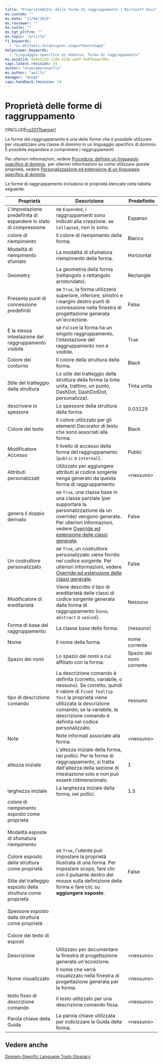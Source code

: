 ```yaml
---
title: "Propriet&#224; delle forme di raggruppamento | Microsoft Docs"
ms.custom: ""
ms.date: "11/04/2016"
ms.reviewer: ""
ms.suite: ""
ms.tgt_pltfrm: ""
ms.topic: "article"
f1_keywords: 
  - "vs.dsltools.dsldesigner.compartmentshape"
helpviewer_keywords: 
  - "Linguaggio specifico di dominio, forma di raggruppamento"
ms.assetid: 9a9e112d-210d-413b-a44f-0e976a4a78bc
caps.latest.revision: 24
author: "alancameronwills"
ms.author: "awills"
manager: "douge"
caps.handback.revision: 24
---
```

# Propriet&#224; delle forme di raggruppamento
[!INCLUDE[vs2017banner](../code-quality/includes/vs2017banner.md)]

Le forme del raggruppamento è una delle forme che è possibile utilizzare per visualizzare una classe di dominio in un linguaggio specifico di dominio.  È possibile espandere e comprimere i raggruppamenti.  
  
 Per ulteriori informazioni, vedere [Procedura: definire un linguaggio specifico di dominio](../modeling/how-to-define-a-domain-specific-language.md).  per ulteriori informazioni su come utilizzare queste proprietà, vedere [Personalizzazione ed estensione di un linguaggio specifico di dominio](../modeling/customizing-and-extending-a-domain-specific-language.md).  
  
 Le forme di raggruppamento includono le proprietà elencate nella tabella seguente.  
  
|Proprietà|Descrizione|Predefinito|  
|---------------|-----------------|-----------------|  
|L'impostazione predefinita di espandere lo stato di compressione|se `Expanded`, i raggruppamenti sono indicati alla creazione.  se `Collapsed`, non lo sono.|Espanso|  
|colore di riempimento|Il colore di riempimento della forma.|Bianco|  
|Modalità di riempimento sfumato|La modalità di sfumatura riempimento della forma.|Horizontal|  
|Geometry|La geometria della forma \(rettangolo o rettangolo arrotondato\).|Rectangle|  
|Presenta punti di connessione predefiniti|se `True`, la forma utilizzerà superiore, inferiore, sinistro e i margini destro punti di connessione nella finestra di progettazione generata un'eccezione.|False|  
|È la stessa intestazione del raggruppamento visibile|se `False`e la forma ha un singolo raggruppamento, l'intestazione del raggruppamento non è visibile.|True|  
|Colore del contorno|Il colore della struttura della forma.|Black|  
|Stile del tratteggio della struttura|Lo stile del tratteggio della struttura della forma \(a tinta unita, trattino, un punto, DashDot, DashDotDot, personalizza\).|Tinta unita|  
|descrivere lo spessore|Lo spessore della struttura della forma.|0.03125|  
|Colore del testo|Il colore utilizzato per gli elementi Decorator di testo che sono associati alla forma.|Black|  
|Modificatore Accesso|Il livello di accesso della forma del raggruppamento \(`public` o  `internal`\).|Public|  
|Attributi personalizzati|Utilizzato per aggiungere attributi al codice sorgente venga generato da questa forma di raggruppamento|\<nessuno\>|  
|genera il doppio derivato|se `True`, una classe base in una classe parziale \(per supportare la personalizzazione da un override\) vengono generate.  Per ulteriori informazioni, vedere [Override ed estensione delle classi generate](../modeling/overriding-and-extending-the-generated-classes.md).|False|  
|Un costruttore personalizzato|se `True`, un costruttore personalizzato viene fornito nel codice sorgente.  Per ulteriori informazioni, vedere [Override ed estensione delle classi generate](../modeling/overriding-and-extending-the-generated-classes.md).|False|  
|Modificatore di ereditarietà|Viene descritto il tipo di ereditarietà delle classi di codice sorgente generata dalla forma di raggruppamento \(`none`,  `abstract` o  `sealed`\).|Nessuno|  
|Forma di base del raggruppamento|La classe base della forma.|\(nessuno\)|  
|Nome|Il nome della forma.|nome corrente|  
|Spazio dei nomi|Lo spazio dei nomi a cui affiliato con la forma.|Spazio dei nomi corrente|  
|tipo di descrizione comando|La descrizione comando è definita \(corretto, variabile, o nessuno\).  Se corretto, quindi il valore di `Fixed Tooltip Text` la proprietà viene utilizzata la descrizione comando; se la variabile, la descrizione comando è definita nel codice personalizzato.|nessuno|  
|Note|Note informali associate alla forma.|\<nessuno\>|  
|altezza iniziale|L'altezza iniziale della forma, nei pollici.  Per le forme di raggruppamento, si tratta dell'altezza della sezione di intestazione solo e non può essere ridimensionato.|1|  
|larghezza iniziale|La larghezza iniziale della forma, nei pollici.|1.5|  
|colore di riempimento esposto come proprietà<br /><br /> Modalità esposte di sfumatura riempimento<br /><br /> Colore esposto della struttura come proprietà<br /><br /> Stile del tratteggio esposto della struttura come proprietà<br /><br /> Spessore esposto dalla struttura come proprietà<br /><br /> Colore del testo di esposti|se `True`, l'utente può impostare la proprietà illustrata di una forma.  Per impostare scopo, fare clic con il pulsante destro del mouse sulla definizione della forma e fare clic su **aggiungere esposto**.|False|  
|Descrizione|Utilizzato per documentare la finestra di progettazione generata un'eccezione.|\<nessuno\>|  
|Nome visualizzato|Il nome che verrà visualizzato nella finestra di progettazione generata per la forma.|\<nessuno\>|  
|testo fisso di descrizione comando|Il testo utilizzato per una descrizione comando fissa.|\<nessuno\>|  
|Parola chiave della Guida|La parola chiave utilizzata per indicizzare la Guida della forma.|\<nessuno\>|  
  
## Vedere anche  
 [Domain\-Specific Language Tools Glossary](http://msdn.microsoft.com/it-it/ca5e84cb-a315-465c-be24-76aa3df276aa)